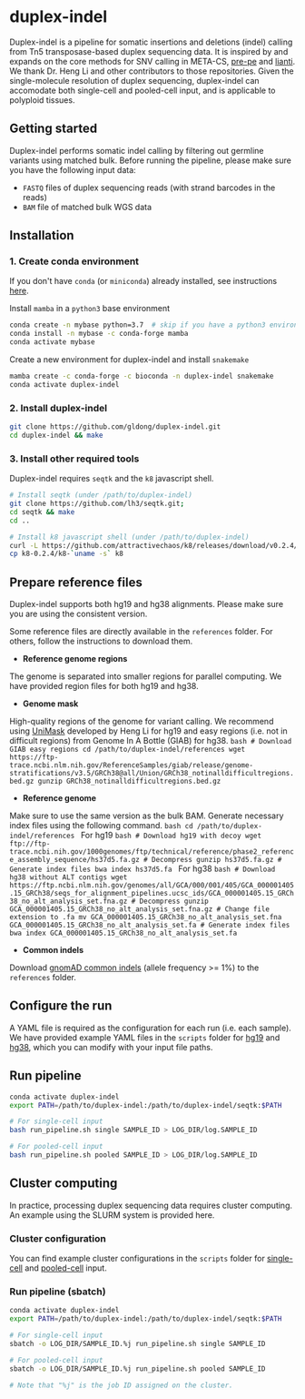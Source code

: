 # duplex-indel

Duplex-indel is a pipeline for somatic insertions and deletions (indel) calling from Tn5 transposase-based duplex sequencing data. It is inspired by and expands on the core methods for SNV calling in META-CS, [pre-pe](https://github.com/lh3/pre-pe/) and [lianti](https://github.com/lh3/lianti/). We thank Dr. Heng Li and other contributors to those repositories. Given the single-molecule resolution of duplex sequencing, duplex-indel can accomodate both single-cell and pooled-cell input, and is applicable to polyploid tissues. 

## Getting started

Duplex-indel performs somatic indel calling by filtering out germline variants using matched bulk. Before running the pipeline, please make sure you have the following input data:

- `FASTQ` files of duplex sequencing reads (with strand barcodes in the reads)
- `BAM` file of matched bulk WGS data

## Installation

### 1. Create conda environment
If you don't have `conda` (or `miniconda`) already installed, see instructions [here](https://docs.conda.io/projects/conda/en/latest/user-guide/install/index.html).

Install `mamba` in a `python3` base environment
```bash
conda create -n mybase python=3.7  # skip if you have a python3 environment
conda install -n mybase -c conda-forge mamba
conda activate mybase
```
Create a new environment for duplex-indel and install `snakemake`
```bash
mamba create -c conda-forge -c bioconda -n duplex-indel snakemake
conda activate duplex-indel
```

### 2. Install duplex-indel
```bash
git clone https://github.com/gldong/duplex-indel.git
cd duplex-indel && make
```

### 3. Install other required tools
Duplex-indel requires `seqtk` and the `k8` javascript shell. 
```bash
# Install seqtk (under /path/to/duplex-indel)
git clone https://github.com/lh3/seqtk.git;
cd seqtk && make
cd ..

# Install k8 javascript shell (under /path/to/duplex-indel)
curl -L https://github.com/attractivechaos/k8/releases/download/v0.2.4/k8-0.2.4.tar.bz2 | tar -jxf -
cp k8-0.2.4/k8-`uname -s` k8
```

## Prepare reference files

Duplex-indel supports both hg19 and hg38 alignments. Please make sure you are using the consistent version.

Some reference files are directly available in the `references` folder. For others, follow the instructions to download them. 

- **Reference genome regions**

The genome is separated into smaller regions for parallel computing. We have provided region files for both hg19 and hg38.

- **Genome mask**

High-quality regions of the genome for variant calling. We recommend using [UniMask](http://bit.ly/unimask) developed by Heng Li for hg19 and easy regions (i.e. not in difficult regions) from Genome In A Bottle (GIAB) for hg38.
    ```bash
    # Download GIAB easy regions
    cd /path/to/duplex-indel/references
    wget https://ftp-trace.ncbi.nlm.nih.gov/ReferenceSamples/giab/release/genome-stratifications/v3.5/GRCh38@all/Union/GRCh38_notinalldifficultregions.bed.gz
    gunzip GRCh38_notinalldifficultregions.bed.gz
    ```

- **Reference genome**

Make sure to use the same version as the bulk BAM. Generate necessary index files using the following command.
    ```bash
    cd /path/to/duplex-indel/references
    ```
    For hg19
    ```bash
    # Download hg19 with decoy
    wget ftp://ftp-trace.ncbi.nih.gov/1000genomes/ftp/technical/reference/phase2_reference_assembly_sequence/hs37d5.fa.gz
    # Decompress
    gunzip hs37d5.fa.gz
    # Generate index files
    bwa index hs37d5.fa
    ```
    For hg38
    ```bash
    # Download hg38 without ALT contigs
    wget https://ftp.ncbi.nlm.nih.gov/genomes/all/GCA/000/001/405/GCA_000001405.15_GRCh38/seqs_for_alignment_pipelines.ucsc_ids/GCA_000001405.15_GRCh38_no_alt_analysis_set.fna.gz
    # Decompress
    gunzip GCA_000001405.15_GRCh38_no_alt_analysis_set.fna.gz
    # Change file extension to .fa
    mv GCA_000001405.15_GRCh38_no_alt_analysis_set.fna GCA_000001405.15_GRCh38_no_alt_analysis_set.fa
    # Generate index files
    bwa index GCA_000001405.15_GRCh38_no_alt_analysis_set.fa
    ```

- **Common indels**

Download [gnomAD common indels](https://zenodo.org/records/15161320) (allele frequency >= 1%) to the `references` folder.

## Configure the run

A YAML file is required as the configuration for each run (i.e. each sample). We have provided example YAML files in the `scripts` folder for [hg19](https://github.com/gldong/duplex-indel/blob/main/scripts/config_hg19.yaml) and [hg38](https://github.com/gldong/duplex-indel/blob/main/scripts/config_hg38.yaml), which you can modify with your input file paths. 

## Run pipeline

```bash
conda activate duplex-indel
export PATH=/path/to/duplex-indel:/path/to/duplex-indel/seqtk:$PATH

# For single-cell input
bash run_pipeline.sh single SAMPLE_ID > LOG_DIR/log.SAMPLE_ID

# For pooled-cell input
bash run_pipeline.sh pooled SAMPLE_ID > LOG_DIR/log.SAMPLE_ID
```

## Cluster computing

In practice, processing duplex sequencing data requires cluster computing. An example using the SLURM system is provided here. 

### Cluster configuration

You can find example cluster configurations in the `scripts` folder for [single-cell](https://github.com/gldong/duplex-indel/tree/main/scripts/slurm.single_cell) and [pooled-cell](https://github.com/gldong/duplex-indel/tree/main/scripts/slurm.pooled_cell) input. 

### Run pipeline (sbatch)
```bash
conda activate duplex-indel
export PATH=/path/to/duplex-indel:/path/to/duplex-indel/seqtk:$PATH

# For single-cell input
sbatch -o LOG_DIR/SAMPLE_ID.%j run_pipeline.sh single SAMPLE_ID

# For pooled-cell input
sbatch -o LOG_DIR/SAMPLE_ID.%j run_pipeline.sh pooled SAMPLE_ID

# Note that "%j" is the job ID assigned on the cluster.
```




